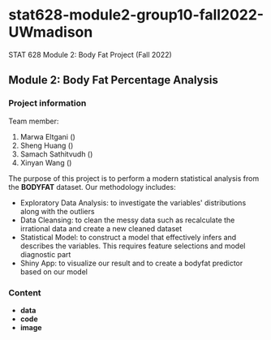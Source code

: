 # stat628-module2-group10-fall2022-UWmadison
STAT 628 Module 2: Body Fat Project (Fall 2022)

## Module 2: Body Fat Percentage Analysis

### Project information

Team member:
1. Marwa Eltgani ()
2. Sheng Huang ()
3. Samach Sathitvudh ()
4. Xinyan Wang ()

The purpose of this project is to perform a modern statistical analysis from the **BODYFAT** dataset. Our methodology includes:
- Exploratory Data Analysis: to investigate the variables' distributions along with the outliers
- Data Cleansing: to clean the messy data such as recalculate the irrational data and create a new cleaned dataset
- Statistical Model: to construct a model that effectively infers and describes the variables. This requires feature selections and model diagnostic part
- Shiny App: to visualize our result and to create a bodyfat predictor based on our model

### Content
- **data**
- **code**
- **image**


